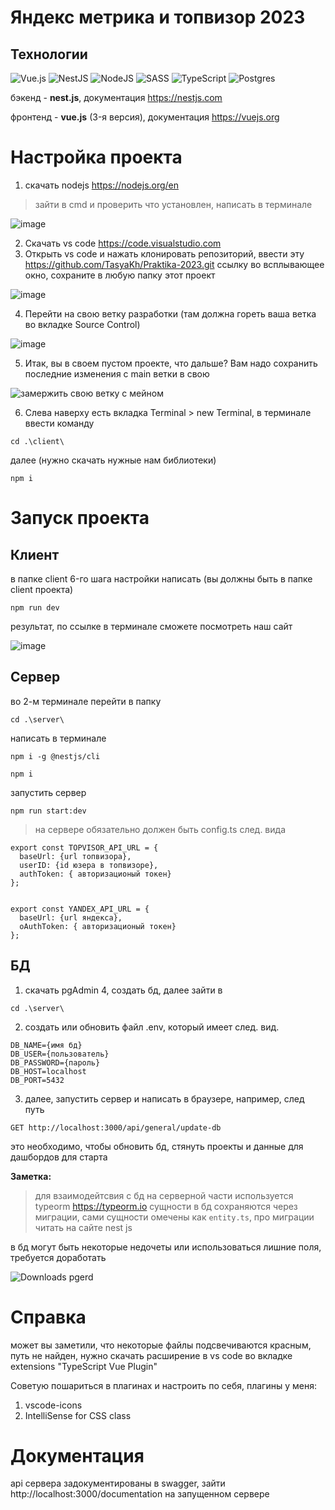 # Яндекс метрика и топвизор 2023

## Технологии

![Vue.js](https://img.shields.io/badge/vuejs-%2335495e.svg?style=for-the-badge&logo=vuedotjs&logoColor=%234FC08D)
![NestJS](https://img.shields.io/badge/nestjs-%23E0234E.svg?style=for-the-badge&logo=nestjs&logoColor=white)
![NodeJS](https://img.shields.io/badge/node.js-6DA55F?style=for-the-badge&logo=node.js&logoColor=white)
![SASS](https://img.shields.io/badge/SASS-hotpink.svg?style=for-the-badge&logo=SASS&logoColor=white)
![TypeScript](https://img.shields.io/badge/typescript-%23007ACC.svg?style=for-the-badge&logo=typescript&logoColor=white)
![Postgres](https://img.shields.io/badge/postgres-%23316192.svg?style=for-the-badge&logo=postgresql&logoColor=white)

бэкенд - **nest.js**, документация https://nestjs.com

фронтенд - **vue.js** (3-я версия), документация https://vuejs.org

# Настройка проекта
1. скачать nodejs https://nodejs.org/en
> зайти в cmd и проверить что установлен, написать в терминале

![image](https://github.com/TasyaKh/Praktika-2023/assets/91024491/5719cccb-1df9-4d66-a0a8-cfb403ef6ba8)

2. Скачать vs code https://code.visualstudio.com
3. Открыть  vs code и нажать клонировать репозиторий, ввести эту https://github.com/TasyaKh/Praktika-2023.git ссылку во всплывающее окно, сохраните в любую папку этот проект

![image](https://github.com/TasyaKh/Praktika-2023/assets/91024491/4ce63485-cd98-415a-a561-06d414d8f8a5)

4. Перейти на свою ветку разработки (там должна гореть ваша ветка во вкладке Source Control)

![image](https://github.com/TasyaKh/Praktika-2023/assets/91024491/3f8e8ff5-6419-4ae4-8af2-a9782c74bbe0)

5. Итак, вы в своем пустом проекте, что дальше? Вам надо сохранить последние изменения с main ветки в свою

![замержить свою ветку с мейном](https://github.com/TasyaKh/Praktika-2023/assets/91024491/a3d36e99-9f92-44a6-9293-d3eb108f0d5b)


6. Слева наверху есть вкладка Terminal > new Terminal, в терминале ввести команду 

```
cd .\client\
```
далее (нужно скачать нужные нам библиотеки) 

```
npm i
```

# Запуск проекта

## Клиент
в папке client 6-го шага настройки написать (вы должны быть в папке client проекта)

```
npm run dev
```
результат, по ссылке в терминале сможете посмотреть наш сайт

![image](https://github.com/TasyaKh/Praktika-2023/assets/91024491/dee34e17-123e-45f5-a673-c420351549d8)

## Сервер
во 2-м терминале перейти в папку

```
cd .\server\
```
написать в терминале

```
npm i -g @nestjs/cli
```

```
npm i
```

запустить сервер 

```
npm run start:dev
```

> на сервере обязательно должен быть config.ts след. вида

```
export const TOPVISOR_API_URL = {
  baseUrl: {url топвизора},
  userID: {id юзера в топвизоре},
  authToken: { авторизационый токен}
};


export const YANDEX_API_URL = {
  baseUrl: {url яндекса},
  oAuthToken: { авторизационый токен}
};

```

## БД

1. скачать pgAdmin 4, создать бд, далее зайти в
```
cd .\server\
```
2. создать или обновить файл .env, который имеет след. вид.
```
DB_NAME={имя бд}
DB_USER={пользователь}
DB_PASSWORD={пароль}
DB_HOST=localhost
DB_PORT=5432
```
3. далее, запустить сервер и написать в браузере, например, след путь
```
GET http://localhost:3000/api/general/update-db
```
это необходимо, чтобы обновить бд, стянуть проекты и данные для дашбордов для старта

**Заметка:**
> для взаимодейтсвия с бд на серверной части используется typeorm https://typeorm.io
> сущности в бд сохраняются через миграции, сами сущности омечены как ```entity.ts```, про миграции читать на сайте nest js

в бд могут быть некоторые недочеты или использоваться лишние поля, требуется доработать

![Downloads pgerd](https://github.com/TasyaKh/Praktika-2023/assets/91024491/e8884d24-5b5c-4a85-83b2-efdf28282e6d)

# Справка
может вы заметили, что некоторые файлы подсвечиваются красным, путь не найден, нужно скачать расширение в vs code во вкладке extensions "TypeScript Vue Plugin"

Советую пошариться в плагинах и настроить по себя, плагины у меня:

1. vscode-icons
2. IntelliSense for CSS class

# Документация

api сервера задокументированы в swagger, зайти http://localhost:3000/documentation на запущенном сервере



